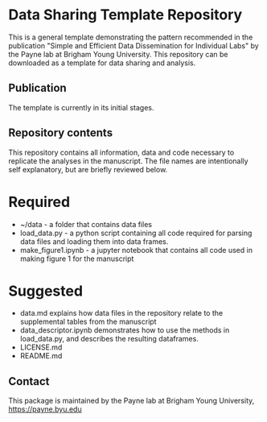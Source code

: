 # Data Sharing Template Repository

This is a general template demonstrating the pattern recommended in the publication "Simple and Efficient Data Dissemination for Individual Labs" by the Payne lab at Brigham Young University. This repository can be downloaded as a template for data sharing and analysis.

## Publication
The template is currently in its initial stages.

## Repository contents
This repository contains all information, data and code necessary to replicate the analyses in the manuscript. The file names are intentionally self explanatory, but are briefly reviewed below.

# Required
* ~/data - a folder that contains data files
* load_data.py - a python script containing all code required for parsing data files and loading them into data frames.
* make_figure1.ipynb - a jupyter notebook that contains all code used in making figure 1 for the manuscript

# Suggested
* data.md  explains how data files in the repository relate to the supplemental tables from the manuscript
* data_descriptor.ipynb demonstrates how to use the methods in load_data.py, and describes the resulting dataframes.
* LICENSE.md
* README.md 

## Contact
This package is maintained by the Payne lab at Brigham Young University, https://payne.byu.edu
